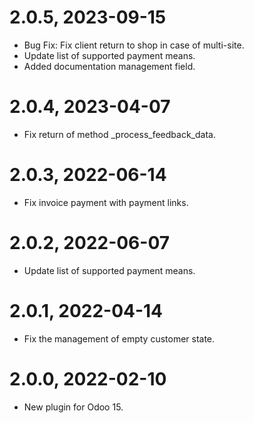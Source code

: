 2.0.5, 2023-09-15
=============
- Bug Fix: Fix client return to shop in case of multi-site.
- Update list of supported payment means.
- Added documentation management field.

2.0.4, 2023-04-07
=============
- Fix return of method _process_feedback_data.

2.0.3, 2022-06-14
=============
- Fix invoice payment with payment links.

2.0.2, 2022-06-07
=============
- Update list of supported payment means.

2.0.1, 2022-04-14
=============
- Fix the management of empty customer state.

2.0.0, 2022-02-10
=============
- New plugin for Odoo 15.